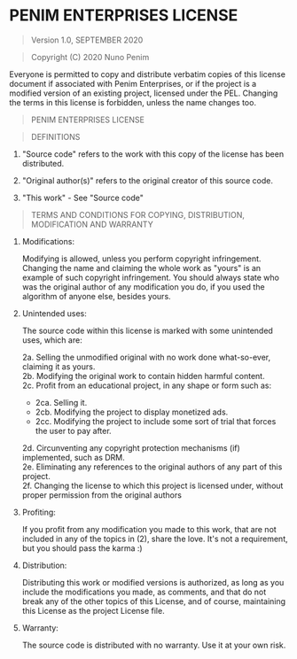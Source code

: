 # PENIM ENTERPRISES LICENSE

> Version 1.0, SEPTEMBER 2020

> Copyright (C) 2020 Nuno Penim
 
 Everyone is permitted to copy and distribute verbatim copies of this license document if associated with Penim Enterprises, or if the project is a modified version of an existing project, licensed under the PEL. Changing the terms in this license is forbidden, unless the name changes too.

> PENIM ENTERPRISES LICENSE

> DEFINITIONS
 1. "Source code" refers to the work with this copy of the license has been distributed.
 
 2. "Original author(s)" refers to the original creator of this source code.
 
 3. "This work" - See "Source code"


> TERMS AND CONDITIONS FOR COPYING, DISTRIBUTION, MODIFICATION AND WARRANTY
 1. Modifications:

     Modifying is allowed, unless you perform copyright infringement. Changing the name and claiming the whole work as "yours" is an example of such copyright infringement. You should always state who was the original author of any modification you do, if you used the algorithm of anyone else, besides yours.
     
 2. Unintended uses:
 
     The source code within this license is marked with some unintended uses, which are:
     
	 2a. Selling the unmodified original with no work done what-so-ever, claiming it as yours.  
	 2b. Modifying the original work to contain hidden harmful content.  
	 2c. Profit from an educational project, in any shape or form such as:  
	   - 2ca. Selling it.  
	   - 2cb. Modifying the project to display monetized ads.  
	   - 2cc. Modifying the project to include some sort of trial that forces the user to pay after.  
	 
	 2d. Circunventing any copyright protection mechanisms (if) implemented, such as DRM.  
	 2e. Eliminating any references to the original authors of any part of this project.  
	 2f. Changing the license to which this project is licensed under, without proper permission from the original authors  
	 
 3. Profiting:
     
     If you profit from any modification you made to this work, that are not included in any of the topics in (2), share the love. It's not a requirement, but you should pass the karma :)
 
 4. Distribution:
 
     Distributing this work or modified versions is authorized, as long as you include the modifications you made, as comments, and that do not break any of the other topics of this License, and of course, maintaining this License as the project License file.
 
 5. Warranty:
 
     The source code is distributed with no warranty. Use it at your own risk.
     


